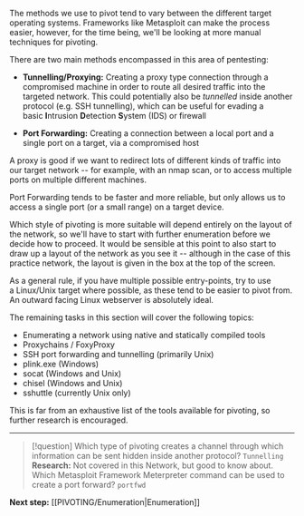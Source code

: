 The methods we use to pivot tend to vary between the different target operating systems. Frameworks like Metasploit can make the process easier, however, for the time being, we'll be looking at more manual techniques for pivoting.

There are two main methods encompassed in this area of pentesting:

- **Tunnelling/Proxying:** Creating a proxy type connection through a compromised machine in order to route all desired traffic into the targeted network. This could potentially also be _tunnelled_ inside another protocol (e.g. SSH tunnelling), which can be useful for evading a basic **I**ntrusion **D**etection **S**ystem (IDS) or firewall  

- **Port Forwarding:** Creating a connection between a local port and a single port on a target, via a compromised host

A proxy is good if we want to redirect lots of different kinds of traffic into our target network -- for example, with an nmap scan, or to access multiple ports on multiple different machines.

Port Forwarding tends to be faster and more reliable, but only allows us to access a single port (or a small range) on a target device.

Which style of pivoting is more suitable will depend entirely on the layout of the network, so we'll have to start with further enumeration before we decide how to proceed. It would be sensible at this point to also start to draw up a layout of the network as you see it -- although in the case of this practice network, the layout is given in the box at the top of the screen.

As a general rule, if you have multiple possible entry-points, try to use a Linux/Unix target where possible, as these tend to be easier to pivot from. An outward facing Linux webserver is absolutely ideal.  

The remaining tasks in this section will cover the following topics:

- Enumerating a network using native and statically compiled tools
- Proxychains / FoxyProxy
- SSH port forwarding and tunnelling (primarily Unix)
- plink.exe (Windows)
- socat (Windows and Unix)  
- chisel (Windows and Unix)
- sshuttle (currently Unix only)

This is far from an exhaustive list of the tools available for pivoting, so further research is encouraged.


---

> [!question]
>Which type of pivoting creates a channel through which information can be sent hidden inside another protocol?
>`Tunnelling`
>**Research:** Not covered in this Network, but good to know about. Which Metasploit Framework Meterpreter command can be used to create a port forward?
>`portfwd`

**Next step:** [[PIVOTING/Enumeration|Enumeration]]

